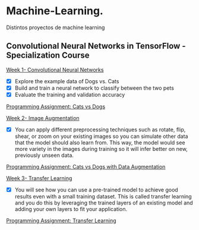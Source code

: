 # Machine-Learning.

Distintos proyectos de machine learning

## Convolutional Neural Networks in TensorFlow - Specialization Course

[ Week 1- Convolutional Neural Networks](https://github.com/StephanyBogoya/Machine-Learning/blob/main/C2_W1_Lab_1_cats_vs_dogs.ipynb)
- [x] Explore the example data of Dogs vs. Cats
- [x] Build and train a neural network to classify between the two pets
- [x] Evaluate the training and validation accuracy
      
[Programming Assignment: Cats vs Dogs](https://github.com/StephanyBogoya/Machine-Learning/blob/main/C2W1_Assignment.ipynb)

[ Week 2- Image Augmentation](https://github.com/StephanyBogoya/Machine-Learning/blob/main/C2_W2_Lab_1_cats_v_dogs_augmentation.ipynb)

- [x]  You can apply different preprocessing techniques such as rotate, flip, shear, or zoom on your existing images so you can simulate other data that the model should also learn from. This way, the model would see more variety in the images during training so it will infer better on new, previously unseen data.


[Programming Assignment: Cats vs Dogs with Data Augmentation](https://github.com/StephanyBogoya/Machine-Learning/blob/main/C2W2_Assignment.ipynb)

[ Week 3- Transfer Learning](https://github.com/StephanyBogoya/Machine-Learning/blob/main/C2_W3_Lab_1_transfer_learning.ipynb)

- [x] You will see how you can use a pre-trained model to achieve good results even with a small training dataset. This is called transfer learning and you do this by leveraging the trained layers of an existing model and adding your own layers to fit your application.

[Programming Assignment: Transfer Learning](https://github.com/StephanyBogoya/Machine-Learning/blob/main/C2W3_Assignment.ipynb)
